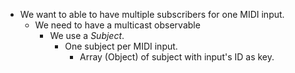 
- We want to able to have multiple subscribers for one MIDI input.
    - We need to have a multicast observable
        - We use a _Subject_.
            - One subject per MIDI input.
                - Array (Object) of subject with input's ID as key.


